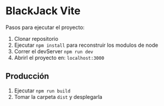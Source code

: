 # BlackJack Vite

Pasos para ejecutar el proyecto:

1. Clonar repositorio
2. Ejecutar ```npm install``` para reconstruir los modulos de node
3. Correr el devServer ```npm run dev```
4. Abrirl el proyecto en: ```localhost:3000```

## Producción

1. Ejecutar ```npm run build```
2. Tomar la carpeta ```dist``` y desplegarla
